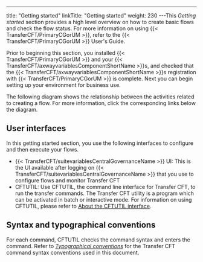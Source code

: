 ---
title: "Getting started"
linkTitle: "Getting started"
weight: 230
---This *Getting started* section provides a high level overview on how to create basic flows and check the flow status. For more information on using {{< TransferCFT/PrimaryCGorUM  >}}, refer to the {{< TransferCFT/PrimaryCGorUM  >}} User's Guide.

Prior to beginning this section, you installed {{< TransferCFT/PrimaryCGorUM  >}} and your {{< TransferCFT/axwayvariablesComponentShortName  >}}s, and checked that the {{< TransferCFT/axwayvariablesComponentShortName  >}}s registration with {{< TransferCFT/PrimaryCGorUM  >}} is complete. Next you can begin setting up your environment for business use.

The following diagram shows the relationship between the activities related to creating a flow. For more information, click the corresponding links below the diagram.

## User interfaces

In this getting started section, you use the following interfaces to configure and then execute your flows.

* {{< TransferCFT/suitevariablesCentralGovernanceName >}} UI: This is the UI available after logging on {{< TransferCFT/suitevariablesCentralGovernanceName >}} that you use to configure flows and monitor Transfer CFT
* CFTUTIL: Use CFTUTIL, the command line interface for Transfer CFT, to run the transfer commands. The Transfer
    CFT utility is a program which can be activated in batch or interactive
    mode. For information on using CFTUTIL, please refer to [About the CFTUTIL interface](../../../c_intro_userinterfaces/about_cftutil).

## Syntax and typographical conventions

For each command, CFTUTIL checks the command syntax and enters the command. Refer to *[Typographical
conventions](../../../c_intro_userinterfaces/command_summary/typographical_conventions)* for the Transfer CFT command syntax conventions used in this document.

 

